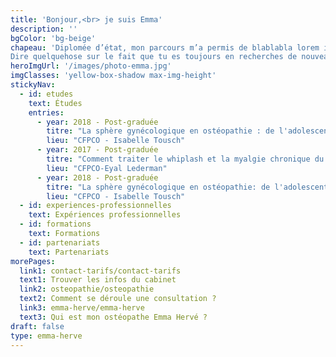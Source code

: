 ```yaml
---
title: 'Bonjour,<br> je suis Emma'
description: ''
bgColor: 'bg-beige'
chapeau: 'Diplomée d’état, mon parcours m’a permis de blablabla lorem ipsum sit dolor amet.
Dire quelquehose sur le fait que tu es toujours en recherches de nouveaux projets et partenaires'
heroImgUrl: '/images/photo-emma.jpg'
imgClasses: 'yellow-box-shadow max-img-height'
stickyNav:
  - id: etudes
    text: Études
    entries: 
      - year: 2018 - Post-graduée
        titre: "La sphère gynécologique en ostéopathie : de l'adolescente à la femme ménopausée"
        lieu: "CFPCO - Isabelle Tousch"
      - year: 2017 - Post-graduée
        titre: "Comment traiter le whiplash et la myalgie chronique du trapèze ?"
        lieu: "CFPCO-Eyal Lederman"
      - year: 2018 - Post-graduée
        titre: "La sphère gynécologique en ostéopathie: de l'adolescente à la femme ménopausée"
        lieu: "CFPCO - Isabelle Tousch"
  - id: experiences-professionnelles
    text: Expériences professionnelles
  - id: formations
    text: Formations
  - id: partenariats
    text: Partenariats
morePages:
  link1: contact-tarifs/contact-tarifs
  text1: Trouver les infos du cabinet
  link2: osteopathie/osteopathie
  text2: Comment se déroule une consultation ?
  link3: emma-herve/emma-herve
  text3: Qui est mon ostéopathe Emma Hervé ?  
draft: false
type: emma-herve
---
```

